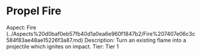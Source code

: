 # Propel Fire

Aspect: Fire (../Aspects%20d0baf0eb57fb40d1a0ea6e960f1847b2/Fire%207407e06c3c584f83ae48ae15226f3a87.md)
Description: Turn an existing flame into a projectile which ignites on impact.
Tier: Tier 1
